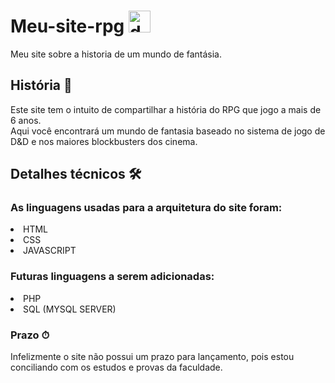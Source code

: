 # Meu-site-rpg <img src="https://cdn3.emoji.gg/emojis/d20.png" width="35px" height="35px" alt="d20">
Meu site sobre a historia de um mundo de fantásia.

## História 📖
Este site tem o intuito de compartilhar a história do RPG que jogo a mais de 6 anos.<br>
Aqui você encontrará um mundo de fantasia baseado no sistema de jogo de D&D e nos maiores blockbusters dos cinema.

## Detalhes técnicos 🛠
### As linguagens usadas para a arquitetura do site foram:<br>

<li>HTML</li>
<li>CSS</li>
<li>JAVASCRIPT</li>

### Futuras linguagens a serem adicionadas:<br>
<li>PHP</li>
<li>SQL (MYSQL SERVER)</li>

### Prazo  ⏱
Infelizmente o site não possui um prazo para lançamento, pois estou conciliando com os estudos e provas da faculdade.


